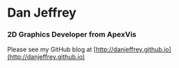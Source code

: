 # Dan Jeffrey
### 2D Graphics Developer from ApexVis

Please see my GitHub blog at [http://danjeffrey.github.io](http://danjeffrey.github.io)

